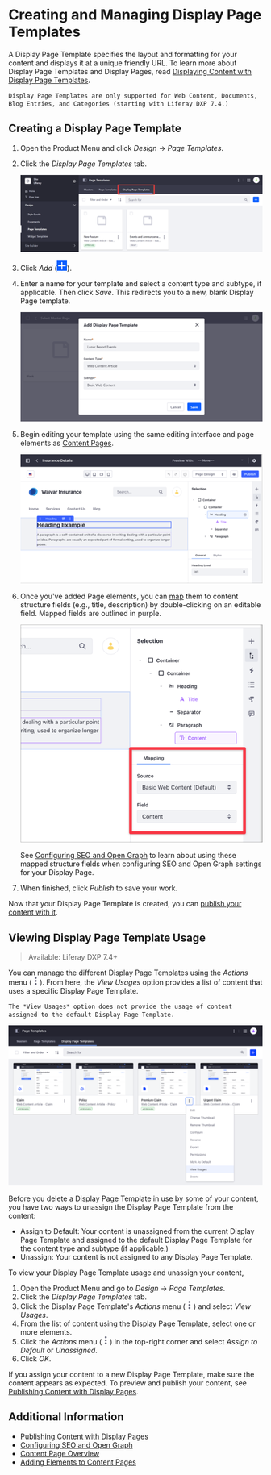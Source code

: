 # Creating and Managing Display Page Templates

A Display Page Template specifies the layout and formatting for your content and displays it at a unique friendly URL. To learn more about Display Page Templates and Display Pages, read [Displaying Content with Display Page Templates](./about-display-page-templates-and-display-pages.md).

```{note}
Display Page Templates are only supported for Web Content, Documents, Blog Entries, and Categories (starting with Liferay DXP 7.4.)
```

## Creating a Display Page Template

1. Open the Product Menu and click *Design* &rarr; *Page Templates*.

1. Click the *Display Page Templates* tab.

   ![Go to Page Templates, and click on the Display Page Templates tab.](./creating-and-managing-display-page-templates/images/02.png)

1. Click *Add* (![Add](./../../../images/icon-add.png)).

1. Enter a name for your template and select a content type and subtype, if applicable. Then click *Save*. This redirects you to a new, blank Display Page template.

   ![Select the content type and subtype for your new template.](./creating-and-managing-display-page-templates/images/03.png)

1. Begin editing your template using the same editing interface and page elements as [Content Pages](../../creating-pages/building-and-managing-content-pages/content-page-editor-user-interface-reference.md).

   ![Build your template using Content Page elements.](./creating-and-managing-display-page-templates/images/04.png)

1. Once you've added Page elements, you can [map](../../creating-pages/building-and-managing-content-pages/configuring-elements-on-content-pages.md#mapping-content) them to content structure fields (e.g., title, description) by double-clicking on an editable field. Mapped fields are outlined in purple.

   ![Map Page elements to structure fields.](./creating-and-managing-display-page-templates/images/05.png)

   See [Configuring SEO and Open Graph](./configuring-seo-and-open-graph.md) to learn about using these mapped structure fields when configuring SEO and Open Graph settings for your Display Page.

1. When finished, click *Publish* to save your work.

Now that your Display Page Template is created, you can [publish your content with it](./publishing-content-with-display-pages.md).

## Viewing Display Page Template Usage

> Available: Liferay DXP 7.4+

You can manage the different Display Page Templates using the *Actions* menu (![Actions](../../../images/icon-actions.png)). From here, the *View Usages* option provides a list of content that uses a specific Display Page Template.

```{note}
The *View Usages* option does not provide the usage of content assigned to the default Display Page Template.
```

![Managing your Display Page Template using the Actions menu](./creating-and-managing-display-page-templates/images/06.png)

Before you delete a Display Page Template in use by some of your content, you have two ways to unassign the Display Page Template from the content:

- Assign to Default: Your content is unassigned from the current Display Page Template and assigned to the default Display Page Template for the content type and subtype (if applicable.)
- Unassign: Your content is not assigned to any Display Page Template.

To view your Display Page Template usage and unassign your content,

1. Open the Product Menu and go to *Design* &rarr; *Page Templates*.
1. Click the *Display Page Templates* tab.
1. Click the Display Page Template's *Actions* menu (![Actions](../../../images/icon-actions.png)) and select *View Usages*.
1. From the list of content using the Display Page Template, select one or more elements.
1. Click the *Actions* menu (![Actions](../../../images/icon-actions.png)) in the top-right corner and select *Assign to Default* or *Unassigned*.
1. Click *OK*.

If you assign your content to a new Display Page Template, make sure the content appears as expected. To preview and publish your content, see [Publishing Content with Display Pages](./publishing-content-with-display-pages.md).

## Additional Information

- [Publishing Content with Display Pages](./publishing-content-with-display-pages.md)
- [Configuring SEO and Open Graph](./configuring-seo-and-open-graph.md)
- [Content Page Overview](./../../creating-pages/building-and-managing-content-pages/content-pages-overview.md)
- [Adding Elements to Content Pages](../../creating-pages/building-and-managing-content-pages/adding-elements-to-content-pages.md)
